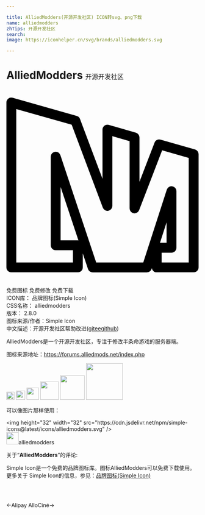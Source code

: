 ```yaml
---

title: AlliedModders(开源开发社区) ICON转svg、png下载
name: alliedmodders
zhTips: 开源开发社区
search: 
image: https://iconhelper.cn/svg/brands/alliedmodders.svg

---
```


# AlliedModders  <small style="font-size: 60%;font-weight: 100">开源开发社区</small>

<div id="svg" class="svg-wrap">
<svg role="img" xmlns="http://www.w3.org/2000/svg" viewBox="0 0 24 24"><title>AlliedModders icon</title><path d="M.602 1.077A.615.615 0 000 1.692v20.615a.615.615 0 00.615.615h8.309a.615.615 0 00.615-.615v-1.744l.647 1.94a.615.615 0 00.584.42h6.77a.615.615 0 00.585-.427l.035-.107a.615.615 0 00.61.533h4.615a.615.615 0 00.615-.615V8.155a.615.615 0 00-.447-.592L19.246 6.33a.615.615 0 00-.744.372l-1.887 4.906V6.059a.615.615 0 00-.443-.592l-3.385-.98a.615.615 0 00-.787.59v6.15l-2.809-7.48a.615.615 0 00-.408-.377l-8-2.27a.615.615 0 00-.181-.023zm.628 1.43l6.918 1.962 3.891 10.363a.615.615 0 001.191-.216v-8.72l2.155.624v8.402a.615.615 0 001.19.223l2.874-7.475 3.32.948v13.074h-3.384v-1.23h1.23a.615.615 0 00.615-.616V12.77a.615.615 0 00-1.2-.19l-2.94 9.112h-5.877L6.738 8.266a.615.615 0 00-1.199.195v11.076a.615.615 0 00.615.618H8.31v1.537H1.23zm5.54 9.747l2.224 6.674a.615.615 0 00-.07-.006H6.77zM20 16.682v2.549h-.822z"/></svg>
</div>
<detail full-name='alliedmodders'></detail>

<div class="detail-page">
<p>
<span><span class="badge-success badge">免费图标</span> <span class="badge-success badge">免费修改</span>  <span class="badge-success badge">免费下载</span> </span>
<br/>
<span>
ICON库：
<span class="badge-secondary badge">品牌图标(Simple Icon)</span> 
</span>
<br/>
<span>
CSS名称：
<span class="badge-secondary badge">alliedmodders</span> 
</span>

<br/>
<span>
版本：
<span class="badge-secondary badge">2.8.0</span> 
</span>
<br/>
<span>图标来源/作者：<span class="badge-light badge">Simple Icon</span></span> 
<br/>
<span class="zh-detail">中文描述：<span class="badge-primary badge">开源开发社区</span><span class="help-link"><span>帮助改进</span>(<a href="https://gitee.com/liuwave/icon-helper/edit/master/json/brands/alliedmodders.json" target="_blank" rel="noopener noreferrer">gitee</a><a href="https://github.com/liuwave/icon-helper/edit/master/json/brands/alliedmodders.json" target="_blank" rel="noopener noreferrer">github</a></span>)</span><br/>
</p>
</div><div class="description description alert alert-light"><p>AlliedModders是一个开源开发社区，专注于修改半条命游戏的服务器端。</p><p>图标来源地址：<a href="https://forums.alliedmods.net/index.php" target="_blank" rel="noopener noreferrer">https://forums.alliedmods.net/index.php</a></p></div>
<div class="alert alert-dark">
<img height="21" width="21" src="https://cdn.jsdelivr.net/npm/simple-icons@latest/icons/alliedmodders.svg" />
<img height="24" width="24" src="https://cdn.jsdelivr.net/npm/simple-icons@latest/icons/alliedmodders.svg" />
<img height="32" width="32" src="https://cdn.jsdelivr.net/npm/simple-icons@latest/icons/alliedmodders.svg" />
<img height="48" width="48" src="https://cdn.jsdelivr.net/npm/simple-icons@latest/icons/alliedmodders.svg" />
<img height="64" width="64" src="https://cdn.jsdelivr.net/npm/simple-icons@latest/icons/alliedmodders.svg" />
<img height="96" width="96" src="https://cdn.jsdelivr.net/npm/simple-icons@latest/icons/alliedmodders.svg" />

</div>
<div>
  <p>可以像图片那样使用：    
  </p>
  <div class="alert alert-primary" style="font-size: 14px">
    &lt;img height="32" width="32" src="https://cdn.jsdelivr.net/npm/simple-icons@latest/icons/alliedmodders.svg" /&gt;
    <copy-btn content='<img height="32" width="32" src="https://cdn.jsdelivr.net/npm/simple-icons@latest/icons/alliedmodders.svg" />'></copy-btn>
  </div>
  <div class="alert alert-secondary">
    <img height="32" width="32" src="https://cdn.jsdelivr.net/npm/simple-icons@latest/icons/alliedmodders.svg" />alliedmodders
    <copy-btn content="alliedmodders" btn-title="复制图标名称"></copy-btn>
  </div>
</div>
<div class="icon-detail__container">
<p>关于“<b>AlliedModders</b>”的评论:</p>
</div>
<Vssue title="关于“AlliedModders”的评论" />
<div><p>Simple Icon是一个免费的品牌图标库。图标AlliedModders可以免费下载使用。更多关于  Simple Icon的信息，参见：<a target="_blank" href="https://iconhelper.cn/brands.html">品牌图标(Simple Icon)</a>
</p></div>


<div style="padding:2rem 0 " class="page-nav"><p class="inner"><span class="prev">←<router-link to="/icon/alipay.html">Alipay</router-link></span> <span class="next"><router-link to="/icon/allocine.html">AlloCiné</router-link>→</span></p></div>
